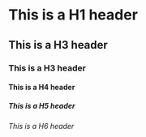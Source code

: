 # This is a H1 header
## This is a H3 header
### This is a H3 header
#### This is a H4 header
##### This is a H5 header
###### This is a H6 header
